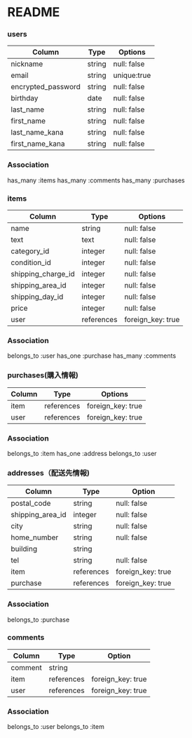 # README

### users
| Column             | Type   | Options     | 
| ------------------ | ------ | ----------- | 
| nickname           | string | null: false | 
| email              | string | unique:true | 
| encrypted_password | string | null: false | 
| birthday           | date   | null: false | 
| last_name          | string | null: false | 
| first_name         | string | null: false | 
| last_name_kana     | string | null: false | 
| first_name_kana    | string | null: false | 

### Association
has_many :items
has_many :comments
has_many :purchases


### items
| Column             | Type       | Options           | 
| ------------------ | ---------- | ----------------- | 
| name               | string     | null: false       | 
| text               | text       | null: false       | 
| category_id        | integer    | null: false       | 
| condition_id       | integer    | null: false       | 
| shipping_charge_id | integer    | null: false       | 
| shipping_area_id   | integer    | null: false       | 
| shipping_day_id    | integer    | null: false       | 
| price              | integer    | null: false       | 
| user               | references | foreign_key: true | 

### Association
belongs_to :user
has_one :purchase
has_many :comments


### purchases(購入情報) 
| Column   | Type       | Options           | 
| -------- | ---------- | ----------------- | 
| item     | references | foreign_key: true | 
| user     | references | foreign_key: true | 

### Association
belongs_to :item
has_one :address
belongs_to :user


### addresses（配送先情報)
| Column           | Type       | Option            | 
| ---------------- | ---------- | ----------------- | 
| postal_code      | string     | null: false       | 
| shipping_area_id | integer    | null: false       | 
| city             | string     | null: false       | 
| home_number      | string     | null: false       | 
| building         | string     |                   | 
| tel              | string     | null: false       | 
| item             | references | foreign_key: true | 
| purchase         | references | foreign_key: true | 

### Association
belongs_to :purchase

### comments
| Column  | Type       | Option            | 
| ------- | ---------- | ----------------- | 
| comment | string     |                   | 
| item    | references | foreign_key: true | 
| user    | references | foreign_key: true | 

### Association
belongs_to :user
belongs_to :item
